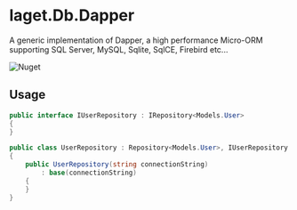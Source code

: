 # laget.Db.Dapper
A generic implementation of Dapper, a high performance Micro-ORM supporting SQL Server, MySQL, Sqlite, SqlCE, Firebird etc...

![Nuget](https://img.shields.io/nuget/v/laget.Db.Dapper)

## Usage
```c#
public interface IUserRepository : IRepository<Models.User>
{
}

public class UserRepository : Repository<Models.User>, IUserRepository
{
    public UserRepository(string connectionString)
        : base(connectionString)
    {
    }
}
```
